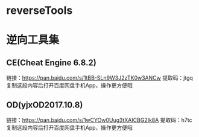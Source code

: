 # reverseTools
# 逆向工具集

## CE(Cheat Engine 6.8.2)
链接：https://pan.baidu.com/s/1tBB-SLn9W3J2zTK0w3ANCw 
提取码：jtgq 
复制这段内容后打开百度网盘手机App，操作更方便哦

## OD(yjxOD2017.10.8)
链接：https://pan.baidu.com/s/1wCYOw0Uug3tXAICBG2Ik8A 
提取码：h7tc 
复制这段内容后打开百度网盘手机App，操作更方便哦
